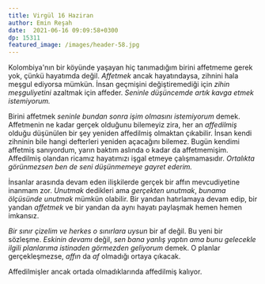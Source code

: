 ```yaml
---
title: Virgül 16 Haziran 
author: Emin Reşah
date:  2021-06-16 09:09:58+0300
dp: 15311
featured_image: /images/header-58.jpg
---
```



Kolombiya'nın bir köyünde yaşayan hiç tanımadığım birini affetmeme gerek yok,
çünkü hayatımda değil. *Affetmek* ancak hayatındaysa, zihnini hala meşgul
ediyorsa mümkün. İnsan geçmişini değiştiremediği için *zihin meşguliyetini*
azaltmak için affeder. *Seninle düşüncemde artık kavga etmek istemiyorum.*

Birini affetmek *seninle bundan sonra işim olmasını istemiyorum* demek.
Affetmenin ne kadar gerçek olduğunu bilemeyiz zira, her an *affedilmiş* olduğu
düşünülen bir şey yeniden affedilmiş olmaktan çıkabilir. İnsan kendi zihninin
bile hangi defterleri yeniden açacağını bilemez. Bugün kendimi affetmiş
sanıyordum, yarın baktım aslında o kadar da affetmemişim. Affedilmiş olandan
ricamız hayatımızı işgal etmeye çalışmamasıdır. *Ortalıkta görünmezsen ben de
seni düşünmemeye gayret ederim.*

İnsanlar arasında devam eden ilişkilerde gerçek bir affın mevcudiyetine inanmam
zor. *Unutmak* dedikleri ama *gerçekten unutmak*, *bunama ölçüsünde unutmak*
mümkün olabilir. Bir yandan hatırlamaya devam edip, bir yandan *affetmek* ve
bir yandan da aynı hayatı paylaşmak hemen hemen imkansız. 

*Bir sınır çizelim ve herkes o sınırlara uysun* bir af değil. Bu yeni bir
sözleşme. *Eskinin devamı* değil, *sen bana yanlış yaptın ama bunu gelecekle
ilgili planlarıma istinaden görmezden geliyorum* demek. O planlar
gerçekleşmezse, *affın* da *af* olmadığı ortaya çıkacak. 

Affedilmişler ancak ortada olmadıklarında affedilmiş kalıyor.
